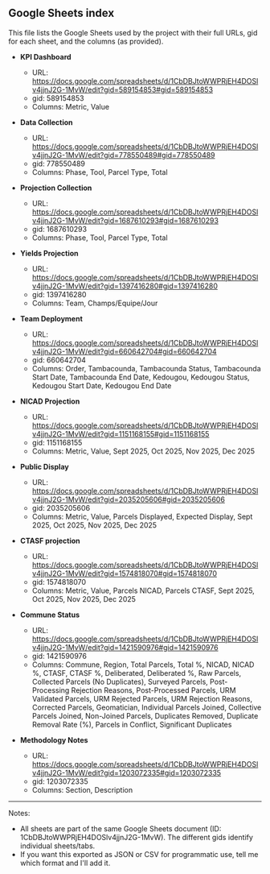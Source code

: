 ## Google Sheets index

This file lists the Google Sheets used by the project with their full URLs, gid for each sheet, and the columns (as provided).

- **KPI Dashboard**
  - URL: https://docs.google.com/spreadsheets/d/1CbDBJtoWWPRjEH4DOSlv4jjnJ2G-1MvW/edit?gid=589154853#gid=589154853
  - gid: 589154853
  - Columns: Metric, Value

- **Data Collection**
  - URL: https://docs.google.com/spreadsheets/d/1CbDBJtoWWPRjEH4DOSlv4jjnJ2G-1MvW/edit?gid=778550489#gid=778550489
  - gid: 778550489
  - Columns: Phase, Tool, Parcel Type, Total

- **Projection Collection**
  - URL: https://docs.google.com/spreadsheets/d/1CbDBJtoWWPRjEH4DOSlv4jjnJ2G-1MvW/edit?gid=1687610293#gid=1687610293
  - gid: 1687610293
  - Columns: Phase, Tool, Parcel Type, Total

- **Yields Projection**
  - URL: https://docs.google.com/spreadsheets/d/1CbDBJtoWWPRjEH4DOSlv4jjnJ2G-1MvW/edit?gid=1397416280#gid=1397416280
  - gid: 1397416280
  - Columns: Team, Champs/Equipe/Jour

- **Team Deployment**
  - URL: https://docs.google.com/spreadsheets/d/1CbDBJtoWWPRjEH4DOSlv4jjnJ2G-1MvW/edit?gid=660642704#gid=660642704
  - gid: 660642704
  - Columns: Order, Tambacounda, Tambacounda Status, Tambacounda Start Date, Tambacounda End Date, Kedougou, Kedougou Status, Kedougou Start Date, Kedougou End Date

- **NICAD Projection**
  - URL: https://docs.google.com/spreadsheets/d/1CbDBJtoWWPRjEH4DOSlv4jjnJ2G-1MvW/edit?gid=1151168155#gid=1151168155
  - gid: 1151168155
  - Columns: Metric, Value, Sept 2025, Oct 2025, Nov 2025, Dec 2025

- **Public Display**
  - URL: https://docs.google.com/spreadsheets/d/1CbDBJtoWWPRjEH4DOSlv4jjnJ2G-1MvW/edit?gid=2035205606#gid=2035205606
  - gid: 2035205606
  - Columns: Metric, Value, Parcels Displayed, Expected Display, Sept 2025, Oct 2025, Nov 2025, Dec 2025

- **CTASF projection**
  - URL: https://docs.google.com/spreadsheets/d/1CbDBJtoWWPRjEH4DOSlv4jjnJ2G-1MvW/edit?gid=1574818070#gid=1574818070
  - gid: 1574818070
  - Columns: Metric, Value, Parcels NICAD, Parcels CTASF, Sept 2025, Oct 2025, Nov 2025, Dec 2025

- **Commune Status**
  - URL: https://docs.google.com/spreadsheets/d/1CbDBJtoWWPRjEH4DOSlv4jjnJ2G-1MvW/edit?gid=1421590976#gid=1421590976
  - gid: 1421590976
  - Columns: Commune, Region, Total Parcels, Total %, NICAD, NICAD %, CTASF, CTASF %, Deliberated, Deliberated %, Raw Parcels, Collected Parcels (No Duplicates), Surveyed Parcels, Post-Processing Rejection Reasons, Post-Processed Parcels, URM Validated Parcels, URM Rejected Parcels, URM Rejection Reasons, Corrected Parcels, Geomatician, Individual Parcels Joined, Collective Parcels Joined, Non-Joined Parcels, Duplicates Removed, Duplicate Removal Rate (%), Parcels in Conflict, Significant Duplicates

- **Methodology Notes**
  - URL: https://docs.google.com/spreadsheets/d/1CbDBJtoWWPRjEH4DOSlv4jjnJ2G-1MvW/edit?gid=1203072335#gid=1203072335
  - gid: 1203072335
  - Columns: Section, Description

---

Notes:
- All sheets are part of the same Google Sheets document (ID: 1CbDBJtoWWPRjEH4DOSlv4jjnJ2G-1MvW). The different gids identify individual sheets/tabs.
- If you want this exported as JSON or CSV for programmatic use, tell me which format and I'll add it.
